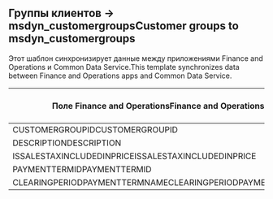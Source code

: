 ## <a name="customer-groups-to-msdyn_customergroups"></a><span data-ttu-id="8d387-101">Группы клиентов -> msdyn_customergroups</span><span class="sxs-lookup"><span data-stu-id="8d387-101">Customer groups to msdyn_customergroups</span></span>

<span data-ttu-id="8d387-102">Этот шаблон синхронизирует данные между приложениями Finance and Operations и Common Data Service.</span><span class="sxs-lookup"><span data-stu-id="8d387-102">This template synchronizes data between Finance and Operations apps and Common Data Service.</span></span>

<span data-ttu-id="8d387-103">Поле Finance and Operations</span><span class="sxs-lookup"><span data-stu-id="8d387-103">Finance and Operations field</span></span> | <span data-ttu-id="8d387-104">Тип сопоставления</span><span class="sxs-lookup"><span data-stu-id="8d387-104">Map type</span></span> | <span data-ttu-id="8d387-105">Другое поле Dynamics 365</span><span class="sxs-lookup"><span data-stu-id="8d387-105">Other Dynamics 365 field</span></span> | <span data-ttu-id="8d387-106">Значение по умолчанию</span><span class="sxs-lookup"><span data-stu-id="8d387-106">Default value</span></span>
---|---|---|---
<span data-ttu-id="8d387-107">CUSTOMERGROUPID</span><span class="sxs-lookup"><span data-stu-id="8d387-107">CUSTOMERGROUPID</span></span> | = | <span data-ttu-id="8d387-108">msdyn_groupid</span><span class="sxs-lookup"><span data-stu-id="8d387-108">msdyn_groupid</span></span> | 
<span data-ttu-id="8d387-109">DESCRIPTION</span><span class="sxs-lookup"><span data-stu-id="8d387-109">DESCRIPTION</span></span> | = | <span data-ttu-id="8d387-110">msdyn_description</span><span class="sxs-lookup"><span data-stu-id="8d387-110">msdyn_description</span></span> | 
<span data-ttu-id="8d387-111">ISSALESTAXINCLUDEDINPRICE</span><span class="sxs-lookup"><span data-stu-id="8d387-111">ISSALESTAXINCLUDEDINPRICE</span></span> | >< | <span data-ttu-id="8d387-112">msdyn_issalestaxincludedinprice</span><span class="sxs-lookup"><span data-stu-id="8d387-112">msdyn_issalestaxincludedinprice</span></span> | 
<span data-ttu-id="8d387-113">PAYMENTTERMID</span><span class="sxs-lookup"><span data-stu-id="8d387-113">PAYMENTTERMID</span></span> | = | <span data-ttu-id="8d387-114">msdyn_paymenttermid.msdyn_name</span><span class="sxs-lookup"><span data-stu-id="8d387-114">msdyn_paymenttermid.msdyn_name</span></span> | 
<span data-ttu-id="8d387-115">CLEARINGPERIODPAYMENTTERMNAME</span><span class="sxs-lookup"><span data-stu-id="8d387-115">CLEARINGPERIODPAYMENTTERMNAME</span></span> | = | <span data-ttu-id="8d387-116">msdyn_clearingperiodpaymenttermname.msdyn_name</span><span class="sxs-lookup"><span data-stu-id="8d387-116">msdyn_clearingperiodpaymenttermname.msdyn_name</span></span> | 
